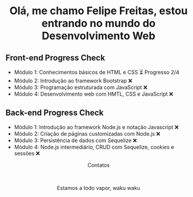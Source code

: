 <h1 align="center">Olá, me chamo Felipe Freitas, estou entrando no mundo do Desenvolvimento Web</h1>

<h2>Front-end Progress Check</h2>

<ul>
    <li>Módulo 1: Conhecimentos básicos de HTML e CSS &#x23f3 Progresso 2/4
    <li>Módulo 2: Introdução ao framework Bootstrap &#x274C
    <li>Módulo 3: Programação estruturada com JavaScript &#x274C
    <li>Módulo 4: Desenvolvimento web com HMTL, CSS e JavaScript &#x274C
</ul>
<h2>Back-end Progress Check</h2>
<ul>
    <li>Módulo 1: Introdução ao framework Node.js e notação Javascript &#x274C
    <li>Módulo 2: Criação de páginas customizadas com Node.js &#x274C
    <li>Módulo 3: Persistência de dados com Sequelize &#x274C
    <li>Módulo 4: Node.js intermediário, CRUD com Sequelize, cookies e sessões &#x274C
</ul>
<div align="center">
    <p>Contatos</p>
    <a href="https://www.instagram.com/%22%3E<img src="https://www.svgrepo.com/show/111199/instagram.svg" target="_blank" width="50"></a></img> 
    &nbsp&nbsp&nbsp&nbsp
    <a href="https://www.linkedin.com/in/miguel-antonio-uliana-235102252/%22%3E<img src="https://www.svgrepo.com/show/138936/linkedin.svg" target="_blank" width="50"></a></img>
    <p></p>
    <p>Estamos a todo vapor, waku waku</p>
    <img src="https://aniyuki.com/wp-content/uploads/2022/05/aniyuki-anya-spy-x-family-12.gif%22%3E</img>
</div>
